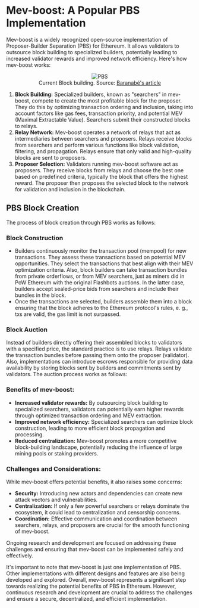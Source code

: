 <!-- @format -->

# Mev-boost: A Popular PBS Implementation

[comment]: <> (This is still unrefined)

Mev-boost is a widely recognized open-source implementation of Proposer-Builder Separation (PBS) for Ethereum. It allows validators to outsource block building to specialized builders, potentially leading to increased validator rewards and improved network efficiency.
Here's how mev-boost works:

<figure style="text-align: center;">
  <img src="images/pbs/block-building.png" alt="PBS">
  <figcaption style="text-align: center;">Current Block building. Source: <a href="https://barnabe.substack.com/p/pbs">Baranabé's article</a></figcaption>
</figure>

1. **Block Building:**
   Specialized builders, known as "searchers" in mev-boost, compete to create the most profitable block for the proposer. They do this by optimizing transaction ordering and inclusion, taking into account factors like gas fees, transaction priority, and potential MEV (Maximal Extractable Value).
   Searchers submit their constructed blocks to relays.
2. **Relay Network:**
   Mev-boost operates a network of relays that act as intermediaries between searchers and proposers.
   Relays receive blocks from searchers and perform various functions like block validation, filtering, and propagation.
   Relays ensure that only valid and high-quality blocks are sent to proposers.
3. **Proposer Selection:**
   Validators running mev-boost software act as proposers. They receive blocks from relays and choose the best one based on predefined criteria, typically the block that offers the highest reward.
   The proposer then proposes the selected block to the network for validation and inclusion in the blockchain.

## PBS Block Creation

The process of block creation through PBS works as follows:

### Block Construction

- Builders continuously monitor the transaction pool (mempool) for new transactions. They assess these transactions based on potential MEV opportunities. They select the transactions that best align with their MEV optimization criteria. Also, block builders can take transaction bundles from private orderflows, or from MEV searchers, just as miners did in PoW Ethereum with the original Flashbots auctions. In the latter case, builders accept sealed-price bids from searchers and include their bundles in the block.
- Once the transactions are selected, builders assemble them into a block ensuring that the block adheres to the Ethereum protocol's rules, e. g., txs are valid, the gas limit is not surpassed.

### Block Auction

Instead of builders directly offering their assembled blocks to validators with a specified price, the standard practice is to use relays. Relays validate the transaction bundles before passing them onto the proposer (validator). Also, implementations can introduce escrows responsible for providing data availability by storing blocks sent by builders and commitments sent by validators. The auction process works as follows:

### Benefits of mev-boost:

- **Increased validator rewards:** By outsourcing block building to specialized searchers, validators can potentially earn higher rewards through optimized transaction ordering and MEV extraction.
- **Improved network efficiency:** Specialized searchers can optimize block construction, leading to more efficient block propagation and processing.
- **Reduced centralization:** Mev-boost promotes a more competitive block-building landscape, potentially reducing the influence of large mining pools or staking providers.

### Challenges and Considerations:

While mev-boost offers potential benefits, it also raises some concerns:

- **Security:** Introducing new actors and dependencies can create new attack vectors and vulnerabilities.
- **Centralization:** If only a few powerful searchers or relays dominate the ecosystem, it could lead to centralization and censorship concerns.
- **Coordination:** Effective communication and coordination between searchers, relays, and proposers are crucial for the smooth functioning of mev-boost.

Ongoing research and development are focused on addressing these challenges and ensuring that mev-boost can be implemented safely and effectively.

It's important to note that mev-boost is just one implementation of PBS. Other implementations with different designs and features are also being developed and explored.
Overall, mev-boost represents a significant step towards realizing the potential benefits of PBS in Ethereum. However, continuous research and development are crucial to address the challenges and ensure a secure, decentralized, and efficient implementation.
